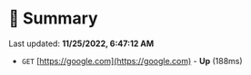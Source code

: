 # 📖 Summary
Last updated: **11/25/2022, 6:47:12 AM**

- `GET` [https://google.com](https://google.com) - **Up** (188ms)
